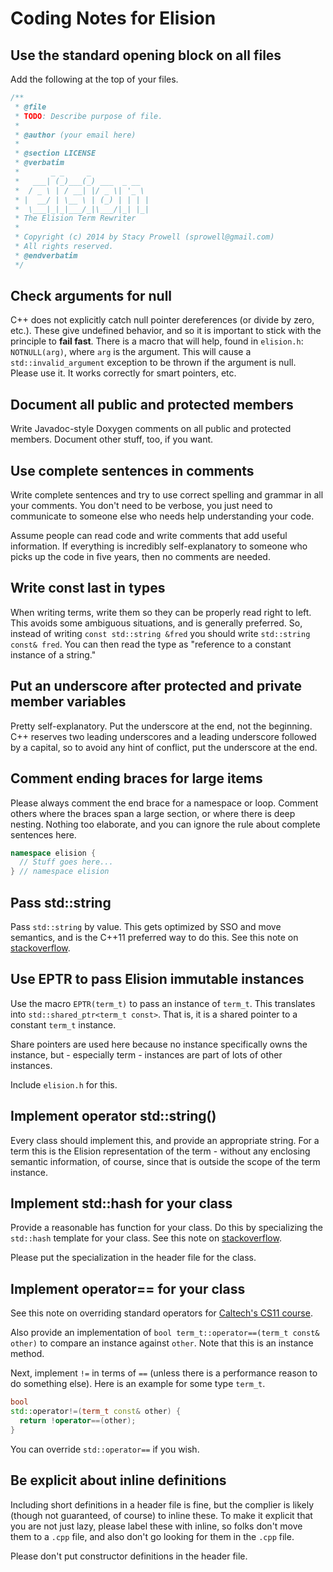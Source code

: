 # Coding Notes for Elision

## Use the standard opening block on all files
Add the following at the top of your files.

``` cpp
/**
 * @file
 * TODO: Describe purpose of file.
 *
 * @author (your email here)
 *
 * @section LICENSE
 * @verbatim
 *       _ _     _
 *   ___| (_)___(_) ___  _ __
 *  / _ \ | / __| |/ _ \| '_ \
 * |  __/ | \__ \ | (_) | | | |
 *  \___|_|_|___/_|\___/|_| |_|
 * The Elision Term Rewriter
 *
 * Copyright (c) 2014 by Stacy Prowell (sprowell@gmail.com)
 * All rights reserved.
 * @endverbatim
 */
```

## Check arguments for null
C++ does not explicitly catch null pointer dereferences (or divide by zero,
etc.).  These give undefined behavior, and so it is important to stick with
the principle to **fail fast**.  There is a macro that will help, found in
`elision.h`: `NOTNULL(arg)`, where `arg` is the argument.  This will cause
a `std::invalid_argument` exception to be thrown if the argument is null.
Please use it.  It works correctly for smart pointers, etc.

## Document all public and protected members
Write Javadoc-style Doxygen comments on all public and protected members.
Document other stuff, too, if you want.

## Use complete sentences in comments
Write complete sentences and try to use correct spelling and grammar in all your
comments.  You don't need to be verbose, you just need to communicate to someone
else who needs help understanding your code.

Assume people can read code and write comments that add useful information.  If
everything is incredibly self-explanatory to someone who picks up the code in 
five years, then no comments are needed.

## Write const last in types
When writing terms, write them so they can be properly read right to left.  This
avoids some ambiguous situations, and is generally preferred.  So, instead of
writing `const std::string &fred` you should write `std::string const& fred`.
You can then read the type as "reference to a constant instance of a string."

## Put an underscore after protected and private member variables
Pretty self-explanatory.  Put the underscore at the end, not the beginning.
C++ reserves two leading underscores and a leading underscore followed by a
capital, so to avoid any hint of conflict, put the underscore at the end.

## Comment ending braces for large items
Please always comment the end brace for a namespace or loop.  Comment others
where the braces span a large section, or where there is deep nesting.  Nothing
too elaborate, and you can ignore the rule about complete sentences here.

``` cpp
namespace elision {
  // Stuff goes here...
} // namespace elision
```

## Pass std::string
Pass `std::string` by value.  This gets optimized by SSO and move semantics,
and is the C++11 preferred way to do this.  See this note on
[stackoverflow](https://stackoverflow.com/questions/10231349/are-the-days-of-passing-const-stdstring-as-a-parameter-over).

## Use EPTR to pass Elision immutable instances
Use the macro `EPTR(term_t)` to pass an instance of `term_t`.  This translates
into `std::shared_ptr<term_t const>`.  That is, it is a shared pointer to a
constant `term_t` instance.

Share pointers are used here because no instance specifically owns the
instance, but - especially term - instances are part of lots of other instances.

Include `elision.h` for this.

## Implement operator std::string()
Every class should implement this, and provide an appropriate string.  For a
term this is the Elision representation of the term - without any enclosing
semantic information, of course, since that is outside the scope of the term
instance.

## Implement std::hash for your class
Provide a reasonable has function for your class.  Do this by specializing the
`std::hash` template for your class.  See this note on
[stackoverflow](https://stackoverflow.com/questions/8157937/how-to-specialize-stdhashkeyoperator-for-user-defined-type-in-unordered).

Please put the specialization in the header file for the class.

## Implement operator== for your class
See this note on overriding standard operators for
[Caltech's CS11 course](http://courses.cms.caltech.edu/cs11/material/cpp/donnie/cpp-ops.html).

Also provide an implementation of `bool term_t::operator==(term_t const& other)`
to compare an instance against `other`.  Note that this is an instance method.

Next, implement `!=` in terms of `==` (unless there is a performance reason to
do something else).  Here is an example for some type `term_t`.

``` cpp
bool
std::operator!=(term_t const& other) {
  return !operator==(other);
}
```

You can override `std::operator==` if you wish.

## Be explicit about inline definitions
Including short definitions in a header file is fine, but the complier is likely
(though not guaranteed, of course) to inline these.  To make it explicit that
you are not just lazy, please label these with inline, so folks don't move them
to a `.cpp` file, and also don't go looking for them in the `.cpp` file.

Please don't put constructor definitions in the header file.
